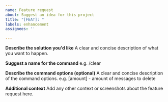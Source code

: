 ```yaml
---
name: Feature request
about: Suggest an idea for this project
title: "[FEAT]: "
labels: enhancement
assignees: ''

---
```


**Describe the solution you'd like**
A clear and concise description of what you want to happen.

**Suggest a name for the command**
e.g. /clear

**Describe the command options (optional)**
A clear and concise description of the command options. 
e.g. [amount] - amount of messages to delete 

**Additional context**
Add any other context or screenshots about the feature request here.
